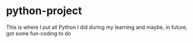 # python-project
This is where I put all Python I did during my learning and maybe, in future, got some fun-coding to do
